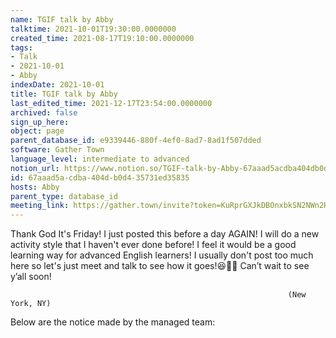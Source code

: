 ```yaml
---
name: TGIF talk by Abby
talktime: 2021-10-01T19:30:00.0000000
created_time: 2021-08-17T19:10:00.0000000
tags:
- Talk
- 2021-10-01
- Abby
indexDate: 2021-10-01
title: TGIF talk by Abby
last_edited_time: 2021-12-17T23:54:00.0000000
archived: false
sign_up_here: 
object: page
parent_database_id: e9339446-880f-4ef0-8ad7-8ad1f507dded
software: Gather Town
language_level: intermediate to advanced
notion_url: https://www.notion.so/TGIF-talk-by-Abby-67aaad5acdba404db0d435731ed35835
id: 67aaad5a-cdba-404d-b0d4-35731ed35835
hosts: Abby
parent_type: database_id
meeting_link: https://gather.town/invite?token=KuRprGXJkDBOnxbkSN2NWn2HuHjwl9GJ
---
```


Thank God It's Friday! I just posted this before a day AGAIN!
I will do a new activity style that I haven't ever done before! I feel it would be a good learning way for advanced English learners!
I usually don't post too much here so let's just meet and talk to see how it goes!😆👍🏻
Can’t wait to see y’all soon!


                                                                  (New York, NY)
                                                  



Below are the notice made by the managed team:


